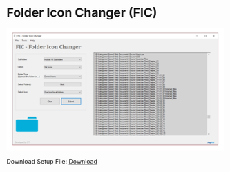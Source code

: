 
<h1> Folder Icon Changer (FIC) </h1>

<img src="https://raw.githubusercontent.com/dimuththarindu/FIC-Folder-Icon-Changer/master/Screenshots/Image%2001.png" alt="FIC Screenshot">

Download Setup File: <a href="https://github.com/dimuththarindu/FIC-Folder-Icon-Changer/releases/download/2.0/FIC-Setup.msi">Download</a>

